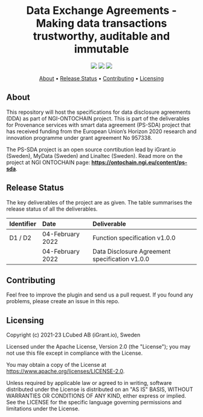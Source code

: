 <h1 align="center">
    Data Exchange Agreements - Making data transactions trustworthy, auditable and immutable
</h1>

<p align="center">
    <a href="/../../commits/" title="Last Commit"><img src="https://img.shields.io/github/last-commit/decentralised-dataexchange/smart-data-agreements?style=flat"></a>
    <a href="/../../issues" title="Open Issues"><img src="https://img.shields.io/github/issues/decentralised-dataexchange/smart-data-agreements?style=flat"></a>
    <a href="./LICENSE" title="License"><img src="https://img.shields.io/badge/License-Apache%202.0-green.svg?style=flat"></a>
</p>

<p align="center">
  <a href="#about">About</a> •
  <a href="#release-status">Release Status</a> •
  <a href="#contributing">Contributing</a> •
  <a href="#licensing">Licensing</a>
</p>

## About

This repository will host the specifications for data disclosure agreements (DDA) as part of NGI-ONTOCHAIN project. This is part of the deliverables for Provenance services with smart data agreement (PS-SDA) project that has received funding from the European Union’s Horizon 2020 research and innovation programme under grant agreement No 957338.

The PS-SDA project is an open source conrtibution lead by iGrant.io (Sweden), MyData (Sweden) and Linaltec (Sweden). Read more on the project at NGI ONTOCHAIN page: **https://ontochain.ngi.eu/content/ps-sda**.

## Release Status

The key deliverables of the project are as given. The table summarises the release status of all the deliverables.

| Identifier | Date             | Deliverable                                    |
| :--------- | :--------------- | :--------------------------------------------- |
| D1 / D2    | 04-February 2022 | Function specification v1.0.0                  |
|            | 04-February 2022 | Data Disclosure Agreement specification v1.0.0 |


## Contributing

Feel free to improve the plugin and send us a pull request. If you found any problems, please create an issue in this repo.

## Licensing
Copyright (c) 2021-23 LCubed AB (iGrant.io), Sweden

Licensed under the Apache License, Version 2.0 (the "License"); you may not use this file except in compliance with the License.

You may obtain a copy of the License at https://www.apache.org/licenses/LICENSE-2.0.

Unless required by applicable law or agreed to in writing, software distributed under the License is distributed on an "AS IS" BASIS, WITHOUT WARRANTIES OR CONDITIONS OF ANY KIND, either express or implied. See the LICENSE for the specific language governing permissions and limitations under the License.
